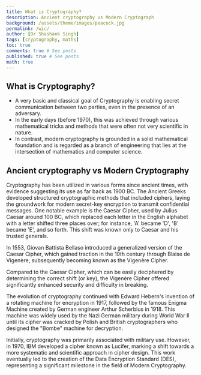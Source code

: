```yaml
---
title: What is Cryptography?
description: Ancient cryptography vs Modern Cryptograph
background: /assets/theme/images/peacock.jpg
permalink: /wic/
author: [Dr Shashank Singh]
tags: [cryptography, maths]
toc: true
comments: true # See posts
published: true # See posts
math: true
---
```


## What is Cryptography?


- A very basic and classical goal of Cryptography is enabling secret communication between two parties, even in the presence of an adversary.
- In the early days (before 1970), this was achieved through various mathematical tricks and methods that were often not very scientific in nature.
- In contrast, modern cryptography is grounded in a solid mathematical foundation and is regarded as a branch of engineering that lies at the intersection of mathematics and computer science.

## Ancient cryptography vs Modern Cryptography

Cryptography has been utilized in various forms since ancient times, with evidence suggesting 
its use as far back as 1900 BC. The Ancient Greeks developed structured cryptographic methods
 that included ciphers, laying the groundwork for modern secret-key encryption to transmit 
 confidential messages. One notable example is the Caesar Cipher, used by Julius Caesar around 
 100 BC, which replaced each letter in the English alphabet with a letter shifted three places 
 over; for instance, 'A' became 'D', 'B' became 'E', and so forth. This shift was known only 
 to Caesar and his trusted generals.

In 1553, Giovan Battista Bellaso introduced a generalized version of the Caesar Cipher, which 
gained traction in the 19th century through Blaise de Vigenère, subsequently becoming known as
 the Vigenère Cipher.

Compared to the Caesar Cipher, which can be easily deciphered by determining the correct 
shift (or key), the Vigenère Cipher offered significantly enhanced security and difficulty in breaking.

The evolution of cryptography continued with Edward Hebern's invention of a rotating machine
 for encryption in 1917, followed by the famous Enigma Machine created by German engineer Arthur 
 Scherbius in 1918. This machine was widely used by the Nazi German military during World War 
 II until its cipher was cracked by Polish and British cryptographers who designed the "Bombe"
  machine for decryption.

Initially, cryptography was primarily associated with military use. However, in 1970, IBM developed 
a cipher known as Lucifer, marking a shift towards a more systematic and scientific approach in
 cipher design. This work eventually led to the creation of the Data Encryption Standard (DES), 
 representing a significant milestone in the field of Modern Cryptography.